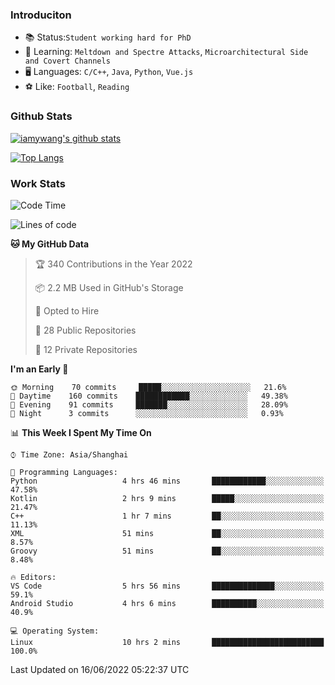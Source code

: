 ### Introduciton

- 📚 Status:`Student working hard for PhD`
- 🔎 Learning: `Meltdown and Spectre Attacks`, `Microarchitectural Side and Covert Channels`
- 🖥️ Languages: `C/C++`, `Java`, `Python`, `Vue.js`
- ⚽ Like: `Football`, `Reading`

### Github Stats

[![iamywang's github stats](https://github-readme-stats.vercel.app/api?username=iamywang&count_private=true&show_icons=true)]()

[![Top Langs](https://github-readme-stats.vercel.app/api/top-langs/?username=iamywang&layout=compact)]()

### Work Stats

<!--START_SECTION:waka-->
![Code Time](http://img.shields.io/badge/Code%20Time-396%20hrs%2019%20mins-blue)

![Lines of code](https://img.shields.io/badge/From%20Hello%20World%20I%27ve%20Written--40%20Thousand%20lines%20of%20code-blue)

**🐱 My GitHub Data** 

> 🏆 340 Contributions in the Year 2022
 > 
> 📦 2.2 MB Used in GitHub's Storage 
 > 
> 💼 Opted to Hire
 > 
> 📜 28 Public Repositories 
 > 
> 🔑 12 Private Repositories  
 > 
**I'm an Early 🐤** 

```text
🌞 Morning    70 commits     █████░░░░░░░░░░░░░░░░░░░░   21.6% 
🌆 Daytime    160 commits    ████████████░░░░░░░░░░░░░   49.38% 
🌃 Evening    91 commits     ███████░░░░░░░░░░░░░░░░░░   28.09% 
🌙 Night      3 commits      ░░░░░░░░░░░░░░░░░░░░░░░░░   0.93%

```


📊 **This Week I Spent My Time On** 

```text
⌚︎ Time Zone: Asia/Shanghai

💬 Programming Languages: 
Python                   4 hrs 46 mins       ████████████░░░░░░░░░░░░░   47.58% 
Kotlin                   2 hrs 9 mins        █████░░░░░░░░░░░░░░░░░░░░   21.47% 
C++                      1 hr 7 mins         ██░░░░░░░░░░░░░░░░░░░░░░░   11.13% 
XML                      51 mins             ██░░░░░░░░░░░░░░░░░░░░░░░   8.57% 
Groovy                   51 mins             ██░░░░░░░░░░░░░░░░░░░░░░░   8.48%

🔥 Editors: 
VS Code                  5 hrs 56 mins       ██████████████░░░░░░░░░░░   59.1% 
Android Studio           4 hrs 6 mins        ██████████░░░░░░░░░░░░░░░   40.9%

💻 Operating System: 
Linux                    10 hrs 2 mins       █████████████████████████   100.0%

```


 Last Updated on 16/06/2022 05:22:37 UTC
<!--END_SECTION:waka-->

